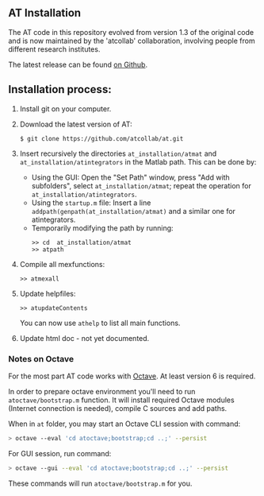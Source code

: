 AT Installation
---------------

The AT code in this repository evolved from version 1.3 of the original code
and is now maintained by the 'atcollab' collaboration, involving people from
different research institutes.

The latest release can be found [on Github](https://github.com/atcollab/at/releases).

Installation process:
---------------------

1. Install git on your computer.

2. Download the latest version of AT:
    ```
    $ git clone https://github.com/atcollab/at.git
    ```

3. Insert recursively the directories `at_installation/atmat` and
`at_installation/atintegrators` in the Matlab path. This can be done by:
    - Using the GUI:
        Open the "Set Path" window, press "Add with subfolders", select
        `at_installation/atmat`; repeat the operation for
        `at_installation/atintegrators`.
    - Using the `startup.m` file:
        Insert a line `addpath(genpath(at_installation/atmat)` and a similar
        one for atintegrators.
    - Temporarily modifying the path by running:
        ```
        >> cd  at_installation/atmat
        >> atpath
        ```

4. Compile all mexfunctions:
    ```
    >> atmexall
    ```

5. Update helpfiles:
    ```
    >> atupdateContents
    ```
    You can now use `athelp` to list all main functions.

6. Update html doc - not yet documented.

### Notes on Octave ###

For the most part AT code works with [Octave](https://www.gnu.org/software/octave/).
At least version 6 is required.

In order to prepare octave environment you'll need to run `atoctave/bootstrap.m` function.
It will install required Octave modules (Internet connection is needed), compile C sources and add
paths.

When in `at` folder, you may start an Octave CLI session with command:
```bash
> octave --eval 'cd atoctave;bootstrap;cd ..;' --persist
```
For GUI session, run command:
```bash
> octave --gui --eval 'cd atoctave;bootstrap;cd ..;' --persist
```
These commands will run `atoctave/bootstrap.m` for you.
